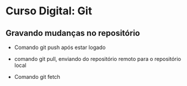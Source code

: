 # Curso Digital: Git

## Gravando mudanças no repositório

* Comando git push após estar logado 

* comando git pull, enviando do repositório remoto para o repositório local

* Comando git fetch
